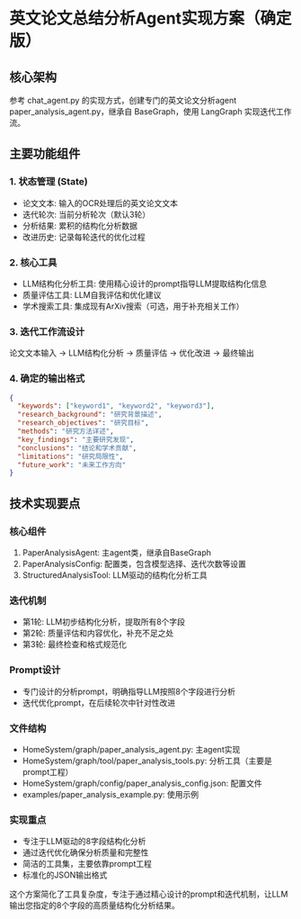  # 英文论文总结分析Agent实现方案（确定版）

## 核心架构

参考 chat_agent.py 的实现方式，创建专门的英文论文分析agent paper_analysis_agent.py，继承自 BaseGraph，使用 LangGraph 实现迭代工作流。

## 主要功能组件

### 1. 状态管理 (State)

- 论文文本: 输入的OCR处理后的英文论文文本
- 迭代轮次: 当前分析轮次（默认3轮）
- 分析结果: 累积的结构化分析数据
- 改进历史: 记录每轮迭代的优化过程

### 2. 核心工具

- LLM结构化分析工具: 使用精心设计的prompt指导LLM提取结构化信息
- 质量评估工具: LLM自我评估和优化建议
- 学术搜索工具: 集成现有ArXiv搜索（可选，用于补充相关工作）

### 3. 迭代工作流设计

论文文本输入 → LLM结构化分析 → 质量评估 → 优化改进 → 最终输出

### 4. 确定的输出格式

```json
{
  "keywords": ["keyword1", "keyword2", "keyword3"],
  "research_background": "研究背景描述",
  "research_objectives": "研究目标",
  "methods": "研究方法详述",
  "key_findings": "主要研究发现",
  "conclusions": "结论和学术贡献",
  "limitations": "研究局限性",
  "future_work": "未来工作方向"
}
```

## 技术实现要点

### 核心组件

1. PaperAnalysisAgent: 主agent类，继承自BaseGraph
2. PaperAnalysisConfig: 配置类，包含模型选择、迭代次数等设置
3. StructuredAnalysisTool: LLM驱动的结构化分析工具

### 迭代机制

- 第1轮: LLM初步结构化分析，提取所有8个字段
- 第2轮: 质量评估和内容优化，补充不足之处
- 第3轮: 最终检查和格式规范化

### Prompt设计

- 专门设计的分析prompt，明确指导LLM按照8个字段进行分析
- 迭代优化prompt，在后续轮次中针对性改进

### 文件结构

- HomeSystem/graph/paper_analysis_agent.py: 主agent实现
- HomeSystem/graph/tool/paper_analysis_tools.py: 分析工具（主要是prompt工程）
- HomeSystem/graph/config/paper_analysis_config.json: 配置文件
- examples/paper_analysis_example.py: 使用示例

### 实现重点

- 专注于LLM驱动的8字段结构化分析
- 通过迭代优化确保分析质量和完整性
- 简洁的工具集，主要依靠prompt工程
- 标准化的JSON输出格式

这个方案简化了工具复杂度，专注于通过精心设计的prompt和迭代机制，让LLM输出您指定的8个字段的高质量结构化分析结果。     